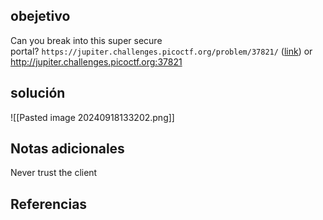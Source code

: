 
## obejetivo
Can you break into this super secure portal? `https://jupiter.challenges.picoctf.org/problem/37821/` ([link](https://jupiter.challenges.picoctf.org/problem/37821/)) or http://jupiter.challenges.picoctf.org:37821

## solución

![[Pasted image 20240918133202.png]]

## Notas adicionales
Never trust the client
## Referencias

